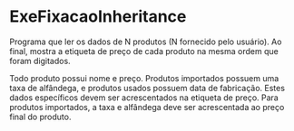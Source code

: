 # ExeFixacaoInheritance

Programa que ler os dados de N produtos (N fornecido pelo usuário). Ao final, mostra a etiqueta de preço de cada produto na mesma ordem que foram digitados.

Todo produto possui nome e preço. Produtos importados possuem uma taxa de alfândega, e produtos usados possuem data de fabricação. Estes dados específicos devem ser acrescentados na etiqueta de preço. Para produtos importados, a taxa e alfândega deve ser acrescentada ao preço final do produto.

